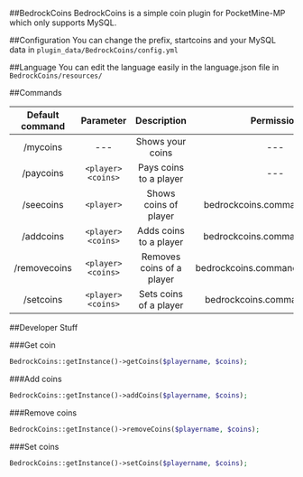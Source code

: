 ##BedrockCoins
BedrockCoins is a simple coin plugin for PocketMine-MP which only supports MySQL.

##Configuration
You can change the prefix, startcoins and your MySQL data in `plugin_data/BedrockCoins/config.yml`

##Language
You can edit the language easily in the language.json file in `BedrockCoins/resources/`

##Commands

| Default command | Parameter | Description | Permission |
| :-----: | :--------: | :---------: | :----------: |
| /mycoins | --- | Shows your coins | --- |
| /paycoins | `<player>` `<coins>` | Pays coins to a player | --- |
| /seecoins | `<player>` | Shows coins of player | bedrockcoins.command.seecoins |
| /addcoins | `<player>` `<coins>` | Adds coins to a player | bedrockcoins.command.addcoins |
| /removecoins | `<player>` `<coins>` | Removes coins of a player | bedrockcoins.command.removecoins |
| /setcoins | `<player>` `<coins>` | Sets coins of a player | bedrockcoins.command.setcoins |

##Developer Stuff

###Get coin
```php
BedrockCoins::getInstance()->getCoins($playername, $coins);
```

###Add coins

```php
BedrockCoins::getInstance()->addCoins($playername, $coins);
```

###Remove coins

```php
BedrockCoins::getInstance()->removeCoins($playername, $coins);
```

###Set coins

```php
BedrockCoins::getInstance()->setCoins($playername, $coins);
```
